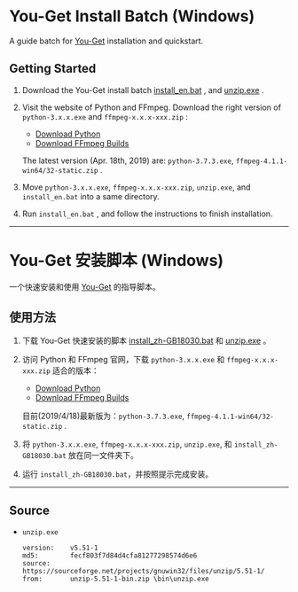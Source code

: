# You-Get Install Batch (Windows)

A guide batch for [You-Get](https://github.com/soimort/you-get) installation and quickstart.

## Getting Started

1. Download the You-Get install batch [install_en.bat](#) , and [unzip.exe](#) .

2. Visit the website of Python and FFmpeg. Download the right version of `python-3.x.x.exe` and `ffmpeg-x.x.x-xxx.zip` :
   - [Download Python](https://www.python.org/downloads/)
   - [Download FFmpeg Builds](https://ffmpeg.zeranoe.com/builds/)  

   The latest version (Apr. 18th, 2019) are: `python-3.7.3.exe`, `ffmpeg-4.1.1-win64/32-static.zip` .

3. Move `python-3.x.x.exe`, `ffmpeg-x.x.x-xxx.zip`, `unzip.exe`, and `install_en.bat` into a same directory.
4. Run `install_en.bat` , and follow the instructions to finish installation.

---

# You-Get 安装脚本 (Windows)

一个快速安装和使用 [You-Get](https://github.com/soimort/you-get) 的指导脚本。

## 使用方法

1. 下载 You-Get 快速安装的脚本 [install_zh-GB18030.bat](#) 和 [unzip.exe](#) 。

2. 访问 Python 和 FFmpeg 官网，下载 `python-3.x.x.exe` 和 `ffmpeg-x.x.x-xxx.zip` 适合的版本：
   - [Download Python](https://www.python.org/downloads/)
   - [Download FFmpeg Builds](https://ffmpeg.zeranoe.com/builds/)  

   目前(2019/4/18)最新版为：`python-3.7.3.exe`, `ffmpeg-4.1.1-win64/32-static.zip` .

3. 将 `python-3.x.x.exe`, `ffmpeg-x.x.x-xxx.zip`, `unzip.exe`, 和 `install_zh-GB18030.bat` 放在同一文件夹下。
4. 运行 `install_zh-GB18030.bat`，并按照提示完成安装。


---

## Source

- `unzip.exe`
  ```
  version:    v5.51-1
  md5:        fecf803f7d84d4cfa81277298574d6e6
  source:     https://sourceforge.net/projects/gnuwin32/files/unzip/5.51-1/
  from:       unzip-5.51-1-bin.zip \bin\unzip.exe
  ```